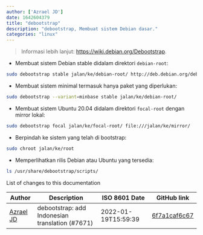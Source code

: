 ```yaml
---
author: ['Azrael JD']
date: 1642604379
title: "debootstrap"
description: "debootstrap, Membuat sistem Debian dasar."
categories: "linux"
---
```

> Informasi lebih lanjut: <https://wiki.debian.org/Debootstrap>.

- Membuat sistem Debian stable didalam direktori `debian-root`:

```bash
sudo debootstrap stable jalan/ke/debian-root/ http://deb.debian.org/debian
```

- Membuat sistem minimal termasuk hanya paket yang diperlukan:

```bash
sudo debootstrap --variant=minbase stable jalan/ke/debian-root/
```

- Membuat sistem Ubuntu 20.04 didalam direktori `focal-root` dengan mirror lokal:

```bash
sudo debootstrap focal jalan/ke/focal-root/ file:///jalan/ke/mirror/
```

- Berpindah ke sistem yang telah di bootstrap:

```bash
sudo chroot jalan/ke/root
```

- Memperlihatkan rilis Debian atau Ubuntu yang tersedia:

```bash
ls /usr/share/debootstrap/scripts/
```
List of changes to this documentation


Author | Description | ISO 8601 Date | GitHub link
------|-----|-----|-----
[Azrael JD](mailto:94840719+azraeljd@users.noreply.github.com) | debootstrap: add Indonesian translation (#7671) | 2022-01-19T15:59:39 | [6f7a1caf6c67](https://github.com/tldr-pages/tldr/commit/6f7a1caf6c67b89cf7dd8565cacb66f88513168b)

